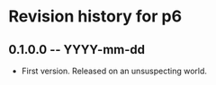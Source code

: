 # Revision history for p6

## 0.1.0.0 -- YYYY-mm-dd

* First version. Released on an unsuspecting world.
